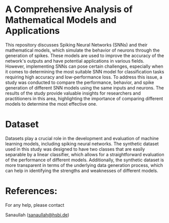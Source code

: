 # A Comprehensive Analysis of Mathematical Models and Applications


This repository discusses Spiking Neural Networks (SNNs) and their mathematical models, which simulate the behavior of neurons through the generation of spikes. These models are used to improve the accuracy of the network's outputs and have potential applications in various fields. However, implementing SNNs can pose certain challenges, especially when it comes to determining the most suitable SNN model for classification tasks requiring high accuracy and low-performance loss. To address this issue, a study was conducted to compare the performance, behavior, and spike generation of different SNN models using the same inputs and neurons. The results of the study provide valuable insights for researchers and practitioners in this area, highlighting the importance of comparing different models to determine the most effective one.

# Dataset

Datasets play a crucial role in the development and evaluation of machine learning models, including spiking neural networks. The synthetic dataset used in this study was designed to have two classes that are easily separable by a linear classifier, which allows for a straightforward evaluation of the performance of different models. Additionally, the synthetic dataset is more transparent in terms of the underlying data generation process, which can help in identifying the strengths and weaknesses of different models.

# References:




For any help, please contact

Sanaullah (sanaullah@hsbi.de)

